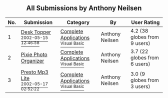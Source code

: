 ﻿<div align="center">

## All Submissions by Anthony Neilsen

</div>

No.  | Submission | Category | By   | User Rating
---- | ---------- | -------- | ---- | -----------
1 | [Desk Topper<br /><sup>2002-05-15 12:46:58</sup>](https://github.com/Planet-Source-Code/anthony-neilsen-desk-topper__1-34798) | [Complete Applications<br /><sup>Visual Basic</sup>](../ByCategory/complete-applications__1-27.md) | Anthony Neilsen | 4.2 (38 globes from 9 users)
2 | [Pixie Photo Organizer<br />](https://github.com/Planet-Source-Code/anthony-neilsen-pixie-photo-organizer__1-34719) | [Complete Applications<br /><sup>Visual Basic</sup>](../ByCategory/complete-applications__1-27.md) | Anthony Neilsen | 3.7 (22 globes from 6 users)
3 | [Presto Mp3 Lite<br /><sup>2002-05-17 02:52:22</sup>](https://github.com/Planet-Source-Code/anthony-neilsen-presto-mp3-lite__1-34849) | [Complete Applications<br /><sup>Visual Basic</sup>](../ByCategory/complete-applications__1-27.md) | Anthony Neilsen | 3.0 (9 globes from 3 users)
